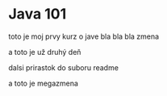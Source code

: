 # Java 101

toto je moj prvy kurz o jave
bla bla bla
zmena

a toto je už druhý deň

dalsi prirastok do suboru readme

a toto je megazmena
